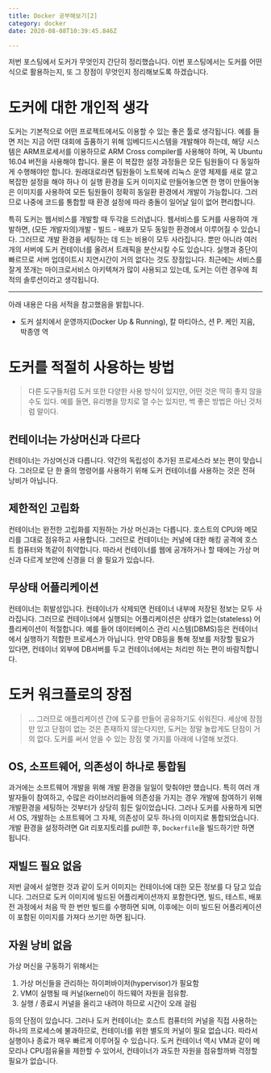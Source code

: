 ```yaml
---
title: Docker 공부해보기[2]
category: docker
date: 2020-08-08T10:39:45.846Z

---
```


저번 포스팅에서 도커가 무엇인지 간단히 정리했습니다. 이번 포스팅에서는 도커를 어떤 식으로 활용하는지, 또 그 장점이 무엇인지 정리해보도록 하겠습니다.

# 도커에 대한 개인적 생각

도커는 기본적으로 어떤 프로젝트에서도 이용할 수 있는 좋은 툴로 생각됩니다. 예를 들면 저는 지금 어떤 대회에 출품하기 위해 임베디드시스템을 개발해야 하는데, 해당 시스템은 ARM프로세서를 이용하므로 ARM Cross compiler를 사용해야 하며, 꼭 Ubuntu 16.04 버전을 사용해야 합니다. 물론 이 복잡한 설정 과정들은 모든 팀원들이 다 동일하게 수행해야만 합니다. 원래대로라면 팀원들이 노트북에 리눅스 운영 체제를 새로 깔고 복잡한 설정을 해야 하나 이 실행 환경을 도커 이미지로 만들어놓으면 한 명이 만들어놓은 이미지를 사용하여 모든 팀원들이 정확히 동일환 환경에서 개발이 가능합니다. 그러므로 나중에 코드를 통합할 때 환경 설정에 따라 충돌이 일어날 일이 없어 편리합니다.

특히 도커는 웹서비스를 개발할 때 두각을 드러냅니다. 웹서비스를 도커를 사용하여 개발하면, (모든 개발자의)개발 - 빌드 - 배포가 모두 동일한 환경에서 이루어질 수 있습니다. 그러므로 개발 환경을 세팅하는 데 드는 비용이 모두 사라집니다. 뿐만 아니라 여러 개의 서버에 도커 컨테이너를 올려서 트래픽을 분산시킬 수도 있습니다. 실행과 중단이 빠르므로 서버 업데이트시 지연시간이 거의 없다는 것도 장점입니다. 최근에는 서비스를 잘게 쪼개는 마이크로서비스 아키텍쳐가 많이 사용되고 있는데, 도커는 이런 경우에 최적의 솔루션이라고 생각됩니다.

---

아래 내용은 다음 서적을 참고했음을 밝힙니다.

- 도커 설치에서 운영까지(Docker Up & Running), 칼 마티아스, 션 P. 케인 지음, 박종영 역

# 도커를 적절히 사용하는 방법

> 다른 도구들처럼 도커 또한 다양한 사용 방식이 있지만, 어떤 것은 딱히 좋지 않을 수도 있다. 예를 들면, 유리병을 망치로 열 수는 있지만, 썩 좋은 방법은 아닌 것처럼 말이다.

## 컨테이너는 가상머신과 다르다

컨테이너는 가상머신과 다릅니다. 약간의 독립성이 추가된 프로세스라 보는 편이 맞습니다. 그러므로 단 한 줄의 명령어를 사용하기 위해 도커 컨테이너를 사용하는 것은 전혀 낭비가 아닙니다.

## 제한적인 고립화

컨테이너는 완전한 고립화를 지원하는 가상 머신과는 다릅니다. 호스트의 CPU와 메모리를 그대로 점유하고 사용합니다. 그러므로 컨테이너는 커널에 대한 해킹 공격에 호스트 컴퓨터와 똑같이 취약합니다. 따라서 컨테이너를 웹에 공개하거나 할 때에는 가상 머신과 다르게 보안에 신경을 더 쓸 필요가 있습니다.

## 무상태 어플리케이션

컨테이너는 휘발성입니다. 컨테이너가 삭제되면 컨테이너 내부에 저장된 정보는 모두 사라집니다. 그러므로 컨테이너에서 실행되는 어플리케이션은 상태가 없는(stateless) 어플리케이션이 적절합니다. 예를 들어 데이터베이스 관리 시스템(DBMS)등은 컨테이너에서 실행하기 적합한 프로세스가 아닙니다. 만약 DB등을 통해 정보를 저장할 필요가 있다면, 컨테이너 외부에 DB서버를 두고 컨테이너에서는 처리만 하는 편이 바람직합니다.

# 도커 워크플로의 장점

> ... 그러므로 애플리케이션 간에 도구를 만들어 공유하기도 쉬워진다. 세상에 장점만 있고 단점이 없는 것은 존재하지 않는다지만, 도커는 정말 놀랍게도 단점이 거의 없다. 도커를 써서 얻을 수 있는 장점 몇 가지를 아래에 나열해 보겠다.

## OS, 소프트웨어, 의존성이 하나로 통합됨

과거에는 소프트웨어 개발을 위해 개발 환경을 일일이 맞춰야만 했습니다. 특히 여러 개발자들이 참여하고, 수많은 라이브러리들에 의존성을 가지는 경우 개발에 참여하기 위해 개발환경을 세팅하는 것부터가 상당히 힘든 일이었습니다. 그러나 도커를 사용하게 되면서 OS, 개발하는 소프트웨어 그 자체, 의존성이 모두 하나의 이미지로 통합되었습니다. 개발 환경을 설정하려면 Git 리포지토리를 pull한 후, `Dockerfile`을 빌드하기만 하면 됩니다.

## 재빌드 필요 없음

저번 글에서 설명한 것과 같이 도커 이미지는 컨테이너에 대한 모든 정보를 다 담고 있습니다. 그러므로 도커 이미지에 빌드된 어플리케이션까지 포함한다면, 빌드, 테스트, 배포 전 과정에서 처음 딱 한 번만 빌드를 수행하면 되며, 이후에는 이미 빌드된 어플리케이션이 포함된 이미지를 가져다 쓰기만 하면 됩니다.

## 자원 낭비 없음

가상 머신을 구동하기 위해서는

1. 가상 머신들을 관리하는 하이퍼바이저(hypervisor)가 필요함
2. VM이 실행될 때 커널(kernel)이 하드웨어 자원을 점유함.
3. 실행 / 종료시 커널을 올리고 내려야 하므로 시간이 오래 걸림

등의 단점이 있습니다. 그러나 도커 컨테이너는 호스트 컴퓨터의 커널을 직접 사용하는 하나의 프로세스에 불과하므로, 컨테이너를 위한 별도의 커널이 필요 없습니다. 따라서 실행이나 종료가 매우 빠르게 이루어질 수 있습니다. 도커 컨테이너 역시 VM과 같이 메모리나 CPU점유율을 제한할 수 있어서, 컨테이너가 과도한 자원을 점유할까봐 걱정할 필요가 없습니다.